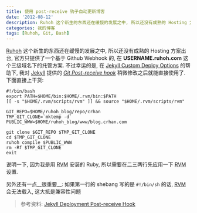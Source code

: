 ```yaml
---
title: 使用 post-receive 钩子自动更新博客
date: '2012-08-12'
description: Ruhoh 这个新生的东西还在缓慢的发展之中, 所以还没有成熟的 Hosting 方案出台, 官方只提供了一个基于 USERNAME.ruhoh.com 的三级域名下的托管方案. 不过幸运的是, 在 Jekyll Custom Deploy Options 的帮助下, 我对 Jekyll 提供的 Post-receive hook 稍微修改之后就能直接使用了. 下面直接上干货
categories: 我的博客
tags: [Ruhoh, Git, Bash]
---
```


[Ruhoh][] 这个新生的东西还在缓慢的发展之中, 所以还没有成熟的 Hosting 方案出台, 官方只提供了一个基于 Github Webhook 的, 在 __USERNAME.ruhoh.com__ 这个三级域名下的托管方案. 不过幸运的是, 在 [Jekyll Custom Deploy Options][1] 的帮助下, 我对 [Jekyll][] 提供的 [_Git Post-receive hook_][2] 稍微修改之后就能直接使用了. 下面直接上干货:


	#!/bin/bash
	export PATH=$HOME/bin:$HOME/.rvm/bin:$PATH
	[[ -s "$HOME/.rvm/scripts/rvm" ]] && source "$HOME/.rvm/scripts/rvm"
	
	GIT_REPO=$HOME/ruhoh_blog/repo/crhan
	TMP_GIT_CLONE=`mktemp -d`
	PUBLIC_WWW=$HOME/ruhoh_blog/www/blog.crhan.com
	
	git clone $GIT_REPO $TMP_GIT_CLONE
	cd $TMP_GIT_CLONE
	ruhoh compile $PUBLIC_WWW
	rm -Rf $TMP_GIT_CLONE
	exit

说明一下, 因为我是用 [RVM][] 安装的 Ruby, 所以需要在二三两行先应用一下 [RVM][] 设置.

另外还有一点__很重要__: 如果第一行的 shebang 写的是 `#!/bin/sh` 的话, [RVM][] 会无法载入, 这大抵是兼容性问题

> 参考资料: [Jekyll Deployment Post-receive Hook][1]

[1]: https://github.com/mojombo/jekyll/wiki/Deployment "Deployment"
[2]: http://www.kernel.org/pub/software/scm/git/docs/githooks.html#post-receive "githooks(5) Manual Page"
[RVM]: https://rvm.io/ 
[Ruhoh]: http://ruhoh.com/
[Jekyll]: http://jekyllrb.com/
